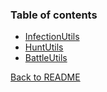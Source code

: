 ### Table of contents
- [InfectionUtils](https://github.com/BzzzThe18th/HoneyLib/blob/main/Docs/Utils/GamemodeUtils/InfectionUtils.md)
- [HuntUtils](https://github.com/BzzzThe18th/HoneyLib/blob/main/Docs/Utils/GamemodeUtils/HuntUtils.md)
- [BattleUtils](https://github.com/BzzzThe18th/HoneyLib/blob/main/Docs/Utils/GamemodeUtils/BattleUtils.md)

[Back to README](https://github.com/BzzzThe18th/HoneyLib/blob/main/README.md)

